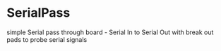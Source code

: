 # SerialPass
simple Serial pass through board - Serial In to Serial Out with break out pads to probe serial signals
